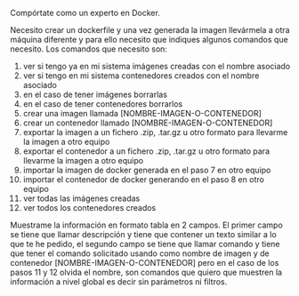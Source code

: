 Compórtate como un experto en Docker. 

Necesito crear un dockerfile y una vez generada la imagen llevármela a otra máquina diferente y para ello necesito que indiques algunos comandos que necesito. Los comandos que necesito son: 

1. ver si tengo ya en mi sistema imágenes creadas con el nombre asociado 
2. ver si tengo en mi sistema contenedores creados con el nombre asociado 
3. en el caso de tener imágenes borrarlas 
4. en el caso de tener contenedores borrarlos 
5. crear una imagen llamada [NOMBRE-IMAGEN-O-CONTENEDOR]
6. crear un contenedor llamado [NOMBRE-IMAGEN-O-CONTENEDOR]
7. exportar la imagen a un fichero .zip, .tar.gz u otro formato para llevarme la imagen a otro equipo 
8. exportar el contenedor a un fichero .zip, .tar.gz u otro formato para llevarme la imagen a otro equipo 
9. importar la imagen de docker generada en el paso 7 en otro equipo 
10. importar el contenedor de docker generando en el paso 8 en otro equipo 
11. ver todas las imágenes creadas 
12. ver todos los contenedores creados 

Muestrame la información en formato tabla en 2 campos. El primer campo se tiene que llamar descripción y tiene que contener un texto similar a lo que te he pedido, el segundo campo se tiene que llamar comando y tiene que tener el comando solicitado usando como nombre de imagen y de contenedor [NOMBRE-IMAGEN-O-CONTENEDOR] pero en el caso de los pasos 11 y 12 olvida el nombre, son comandos que quiero que muestren la información a nivel global es decir sin parámetros ni filtros.